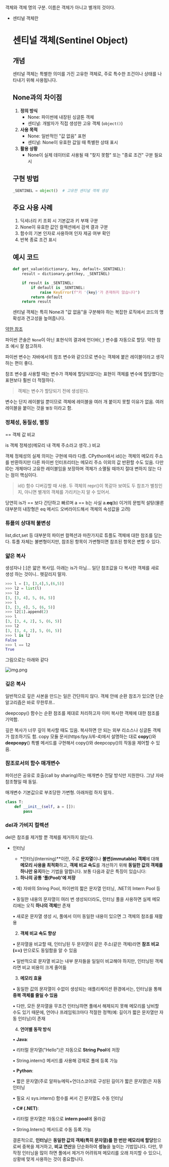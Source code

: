 객체와 객체 명의 구분. 이름은 객체가 아니고 별개의 것이다.

- 센티널 객체란

  # 센티널 객체(Sentinel Object)

  ## 개념

  센티널 객체는 특별한 의미를 가진 고유한 객체로, 주로 특수한 조건이나 상태를 나타내기 위해 사용됩니다.

  ## None과의 차이점

    1. **정의 방식**
        - None: 파이썬에 내장된 싱글톤 객체
        - 센티널: 개발자가 직접 생성한 고유 객체 (`object()`)
    2. **사용 목적**
        - None: 일반적인 "값 없음" 표현
        - 센티널: None이 유효한 값일 때 특별한 상태 표시
    3. **활용 상황**
        - None이 실제 데이터로 사용될 때 "찾지 못함" 또는 "종료 조건" 구분 필요시

  ## 구현 방법

    ```python
    _SENTINEL = object()  # 고유한 센티널 객체 생성
    
    ```

  ## 주요 사용 사례

    1. 딕셔너리 키 조회 시 기본값과 키 부재 구분
    2. None이 유효한 값인 컬렉션에서 검색 결과 구분
    3. 함수의 기본 인자로 사용하여 인자 제공 여부 확인
    4. 반복 종료 조건 표시

  ## 예시 코드

    ```python
    def get_value(dictionary, key, default=_SENTINEL):
        result = dictionary.get(key, _SENTINEL)
    
        if result is _SENTINEL:
            if default is _SENTINEL:
                raise KeyError(f"키 '{key}'가 존재하지 않습니다")
            return default
        return result
    
    ```

  센티널 객체는 특히 None과 "값 없음"을 구분해야 하는 복잡한 로직에서 코드의 명확성과 견고성을 높여줍니다.


[약한 참조](https://github.com/L-cloud/fluent-python-2e-extra/blob/main/article5/article5.md)

파이썬 콘솔은 `None`이 아닌 표현식의 결과에 언더바(`_`) 변수를 자동으로 할당. 약한 참조 예시 잘 참고하자.

파이썬 변수는 자바에서의 참조 변수와 같으므로 변수는 객체에 붙은 레이블이라고 생각하는 편이 좋다.

참조 변수를 사용할 때는 변수가 객체에 할당되었다는 표현이 객체를 변수에 할당했다는 표현보다 훨씬 더 적절하다.

> 객체는 변수가 할당되기 전에 생성된다.
>

변수는 단지 레이블일 뿐이므로 객체에 레이블을 여러 개 붙이지 못할 이유가 없음. 여러 레이블을 붙이는 것을 `별칭` 이라고 함.

### 정체성, 동질성, 별칭

== 객체 값 비교

is 객체 정체성(메모리 내 객체 주소라고 생각..) 비교

객체 정체성의 실제 의미는 구현에 따라 다름. CPython에서 id()는 객체의 메모리 주소를 반환하지만 다른 파이썬 인터프리터는 메모리 주소 이외의 값 반환할 수도 있음. 다만 ID는 개체마다 고유한 레이블임을 보장하며 객체가 소멸될 때까지 절대 변하지 않는 다는 점이 핵심이다.

> id() 함수 디버깅할 때 사용. 두 객체의 repr()이 똑같아 보여도 두 참조가 별칭인지, 아니면 별개의 객체를 가리키는지 알 수 있어서.
>

당연히 is가 == 보다 간단하고 빠르며 a == b는 사실 a.__eq__(b) 이거의 문법적 설탕(물론 대부분의 내장형은 eq 메서드 오버라이드해서 객체의 속성값을 고려)

### 튜플의 상대적 불변성

list,dict,set 등 대부분의 파이썬 컬렉션과 마찬가지로 튜플도 객체에 대한 참조를 담는다. 튜플 자체는 불변형이지만, 참조된 항목이 가변형이면 참조된 항목은 변할 수 있다.

### 얇은 복사

생성자나 [:]은 얇은 복사임. 아래는 is가 아님… 일단 참조값을 다 복사한 객체를 새로 생성 하는 것이니.. 헷갈리지 말자.

```python
>>> l = [3, [3,4],5,(6,5)]
>>> l2 = list(l)
>>> l2
[3, [3, 4], 5, (6, 5)]
>>> l
[3, [3, 4], 5, (6, 5)]
>>> l2[1].append(2)
>>> l
[3, [3, 4, 2], 5, (6, 5)]
>>> l2
[3, [3, 4, 2], 5, (6, 5)]
>>> l is l2
False
>>> l == l2
True
```

그림으로는 아래와 같다

![img.png](img.png)

### 깊은 복사

일반적으로 깊은 사본을 만드는 일은 간단하지 않다. 객체 안에 순환 참조가 있으면 단순 알고리즘은 바로 무한루프..

deepcopy() 함수는 순환 참조를 제대로 처리하고자 이미 복사한 객체에 대한 참조를 기억함.

깊은 복사가 너무 깊이 복사할 때도 있음. 복사하면 안 되는 외부 리소스나 싱글톤 객체가 참조하기도 함. copy 모듈 문서(https:fpy.li/6-4)에서 설명하는 대로 __copy__()와 __deepcopy__() 특별 메서드를 구현해서 copy()와 deepcopy()의 작동을 제어할 수 있음.

### 참조로서의 함수 매개변수

파이선은 공유로 호출(call by sharing)하는 매개변수 전달 방식만 지원한다. 그냥 자바 참조형일 때 동일.

매개변수 기본값으로 부조당한 가변형. 아래처럼 하지 말자..

```python
class T:
    def __init__(self, a = []):
        pass
```

### del과 가비지 컬렉션

del은 참조를 제거할 뿐 객체를 제거하지 않는다.

- 인터닝
    - *인터닝(Interning)**이란, 주로 **문자열**이나 **불변(immutable) 객체**에 대해 **메모리 사용을 최적화**하고, **객체 비교 속도**를 개선하기 위해 **동일한 값의 객체를 하나만 유지**하는 기법을 말합니다. 보통 다음과 같은 특징이 있습니다:

    1.	**하나의 공통 ‘풀(Pool)’에 저장**

  •	예) 자바의 String Pool, 파이썬의 짧은 문자열 인터닝, .NET의 Intern Pool 등

  •	동일한 내용의 문자열이 여러 번 생성되더라도, 인터닝 풀을 사용하면 실제 메모리에는 오직 **하나의 객체**만 존재

  •	새로운 문자열 생성 시, 풀에서 이미 동일한 내용이 있으면 그 객체의 참조를 재활용

    2.	**객체 비교 속도 향상**

  •	문자열을 비교할 때, 인터닝된 두 문자열이 같은 주소(같은 객체)라면 **참조 비교(==)** 만으로도 동일함을 알 수 있음

  •	일반적으로 문자열 비교는 내부 문자들을 일일이 비교해야 하지만, 인터닝된 객체라면 비교 비용이 크게 줄어듦

    3.	**메모리 효율**

  •	동일한 값의 문자열이 수없이 생성되는 애플리케이션 환경에서는, 인터닝을 통해 **중복 객체를 줄일 수 있음**

  •	다만, 모든 문자열을 무조건 인터닝하면 풀에서 해제되지 못해 메모리를 낭비할 수도 있기 때문에, 언어나 프레임워크마다 적절한 정책(예: 길이가 짧은 문자열만 자동 인터닝)이 존재

    4.	**언어별 동작 방식**

  •	**Java**:

  •	리터럴 문자열("Hello")은 자동으로 **String Pool**에 저장

  •	String.intern() 메서드를 사용해 강제로 풀에 등록 가능

  •	**Python**:

  •	짧은 문자열(주로 알파뉴메릭+언더스코어로 구성된 길이가 짧은 문자열)은 자동 인터닝

  •	필요 시 sys.intern() 함수를 써서 긴 문자열도 수동 인터닝

  •	**C# (.NET)**:

  •	리터럴 문자열은 자동으로 **intern pool**에 올라감

  •	String.Intern() 메서드로 수동 등록 가능

  결론적으로, **인터닝**은 **동일한 값의 객체(특히 문자열)를 한 번만 메모리에 할당**함으로써 중복을 제거하고, **비교 연산**을 단순화하여 **성능**을 높이는 기법입니다. 다만, 무작정 인터닝을 많이 하면 풀에서 제거가 어려워져 메모리를 오래 차지할 수 있으니, 상황에 맞게 사용하는 것이 중요합니다.